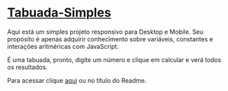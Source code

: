 # [Tabuada-Simples](tabuada-simples.vercel.app)

Aqui está um simples projeto responsivo para Desktop e Mobile. Seu propósito é apenas adquirir conhecimento sobre variáveis, constantes e interações aritméricas com JavaScript.

É uma tabuada, pronto, digite um número e clique em calcular e verá todos os resultados.

Para acessar clique [aqui](tabuada-simples.vercel.app) ou no título do Readme.
